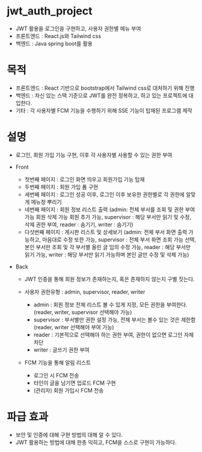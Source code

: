 # jwt_auth_project
- JWT 활용을 로그인을 구현하고, 사용자 권한별 메뉴 부여
- 프론트엔드 : React.js와 Tailwind css
- 백엔드 : Java spring boot를 활용

# 목적
- 프론트엔드 : React 기반으로 bootstrap에서 Tailwind css로 대처하기 위해 진행
- 백엔드 : 자신 있는 스택 기준으로 JWT를 완전 정복하고, 하고 있는 프로젝트에 대입한다.
- 기타 : 각 사용자별 FCM 기능을 수행하기 위해 SSE 기능이 탑재된 프로그램 제작

# 설명
- 로그인, 회원 가입 기능 구현, 이후 각 사용자별 사용할 수 있는 권한 부여
- Front
  - 첫번째 페이지 : 로그인 화면 띄우고 회원가입 기능 탑재
  - 두번째 페이지 : 회원 가입 폼 구현
  - 세번째 페이지 : 로그인 성공 이후, 로그인 이후 보유한 권한별로 각 권한에 알맞게 메뉴창 뿌리기
  - 네번째 페이지 : 회원 정보 리스트 출력 (admin: 전체 부서를 조회 및 권한 부여 가능 회원 삭제 가능 회원 추가 가능, supervisor : 해당 부서만 읽기 및 수정, 삭제 권한 부여, reader : 숨기기, writer : 숨기기)
  - 다섯번째 페이지 : 게시판 리스트 및 상세보기 (admin: 전체 부서 화면 출력 가능하고, 마음대로 수정 또한 가능, supervisor : 전체 부서 화면 조회 가능 선택, 본인 부서만 조회 및 각 부서별 올린 글 임의 수정 가능, reader : 해당 부서만 읽기 가능, writer : 해당 부서만 읽기 가능하며 본인 글만 수정 및 삭제 가능)

- Back
  - JWT 인증을 통해 회원 정보가 존재하는지, 혹은 존재하지 않는지 구별 짓는다.
  - 사용자 권한유형 : admin, supervisor, reader, writer
    - admin : 회원 정보 전체 리스트 볼 수 있게 지정, 모든 권한을 부여한다. (reader, writer, supervisor 선택해야 가능)
    - supervisor : 부서별만 권한 설정 가능, 전체 부서는 볼수 있는 것은 제한함 (reader, writer 선택해야 부여 가능)
    - reader : 기본적으로 선택해야 하는 권한 부여, 권한이 없으면 로그인 자체 차단
    - writer : 글쓰기 권한 부여
   
  - FCM 기능을 통해 알림 리스트
    - 로그인 시 FCM 전송
    - 타인이 글을 남기면 업로드 FCM 구현
    - (관리자) 회원 가입시 FCM 전송
   
# 파급 효과
- 보안 및 인증에 대해 구현 방법의 대해 알 수 있다.
- JWT 활용하는 방법에 대해 한층 익히고, FCM을 스스로 구현이 가능하다.
